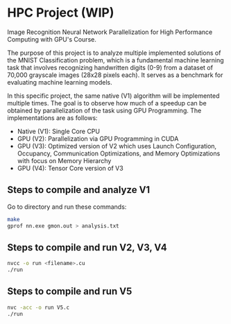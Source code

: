 # HPC Project (WIP)
Image Recognition Neural Network Parallelization for High Performance Computing with GPU's Course. 

The purpose of this project is to analyze multiple implemented solutions of the MNIST Classification problem, which is a fundamental machine learning task that involves recognizing handwritten digits (0-9) from a dataset of 70,000 grayscale images (28x28 pixels each). It serves as a benchmark for evaluating machine learning models. 

In this specific project, the same native (V1) algorithm will be implemented multiple times. The goal is to observe how much of a speedup can be obtained by parallelization of the task using GPU Programming. The implementations are as follows:

- Native (V1): Single Core CPU
- GPU (V2): Parallelization via GPU Programming in CUDA
- GPU (V3): Optimized version of V2 which uses Launch Configuration, Occupancy, Communication Optimizations, and Memory Optimizations with focus on Memory Hierarchy
- GPU (V4): Tensor Core version of V3

## Steps to compile and analyze V1

Go to directory and run these commands:
```bash
make
gprof nn.exe gmon.out > analysis.txt
```

## Steps to compile and run V2, V3, V4

```bash
nvcc -o run <filename>.cu
./run
```

## Steps to compile and run V5

```bash
nvc -acc -o run V5.c
./run
```

